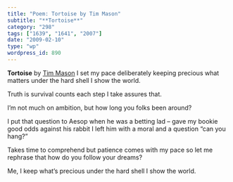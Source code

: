 ```yaml
---
title: "Poem: Tortoise by Tim Mason"
subtitle: "**Tortoise**"
category: "298"
tags: ["1639", "1641", "2007"]
date: "2009-02-10"
type: "wp"
wordpress_id: 890
---
```

**Tortoise**
by [Tim Mason](http://www.timothydmason.com/tortoise.shtml)
I set my pace deliberately
keeping precious what matters
under the hard shell
I show the world.

Truth is
survival counts
each step I take assures that.

I’m not much on ambition,
but how long you folks been around?

I put that question to Aesop
when he was a betting lad –
gave my bookie good odds against his rabbit
I left him with a moral and a question
“can you hang?”

Takes time to comprehend
but patience comes with my pace
so let me rephrase that
how do you follow your dreams?

Me, I keep what’s precious
under the hard shell
I show the world.